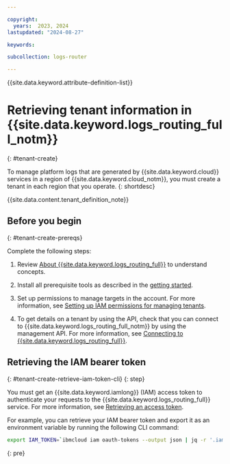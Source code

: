 ```yaml
---

copyright:
  years:  2023, 2024
lastupdated: "2024-08-27"

keywords:

subcollection: logs-router

---
```


{{site.data.keyword.attribute-definition-list}}

# Retrieving tenant information in {{site.data.keyword.logs_routing_full_notm}}
{: #tenant-create}

To manage platform logs that are generated by {{site.data.keyword.cloud}} services in a region of {{site.data.keyword.cloud_notm}}, you must create a tenant in each region that you operate.
{: shortdesc}

{{site.data.content.tenant_definition_note}}

## Before you begin
{: #tenant-create-prereqs}

Complete the following steps:

1. Review [About {{site.data.keyword.logs_routing_full}}](/docs/logs-router?topic=logs-router-about) to understand concepts.

2. Install all prerequisite tools as described in the [getting started](/docs/logs-router?topic=logs-router-getting-started&interface=ui#getting-started-before-you-begin-2).

3. Set up permissions to manage targets in the account. For more information, see [Setting up IAM permissions for managing tenants](/docs/logs-router?topic=logs-router-tenant-iam-permissions).

4. To get details on a tenant by using the API, check that you can connect to {{site.data.keyword.logs_routing_full_notm}} by using the management API. For more information, see [Connecting to {{site.data.keyword.logs_routing_full}}](/docs/logs-router?topic=logs-router-about#about_connecting).


## Retrieving the IAM bearer token
{: #tenant-create-retrieve-iam-token-cli}
{: step}

You must get an {{site.data.keyword.iamlong}} (IAM) access token to authenticate your requests to the {{site.data.keyword.logs_routing_full}} service. For more information, see [Retrieving an access token](/docs/logs-router?topic=logs-router-retrieve-access-token).

For example, you can retrieve your IAM bearer token and export it as an environment variable by running the following CLI command:

```sh
export IAM_TOKEN=`ibmcloud iam oauth-tokens --output json | jq -r '.iam_token'`
```
{: pre}
